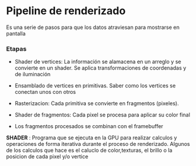 # Pipeline de renderizado

Es una serie de pasos para que los datos atraviesan para mostrarse en pantalla

### Etapas

* Shader de vertices: La información se alamacena en un arreglo y se convierte en un shader. Se aplica transformaciones de coordenadas y de iluminación

* Ensamblado de vertices en primitivas. Saber como los vertices se conectan unos con otros

* Rasterizacion: Cada primitiva se convierte en fragmentos (pixeles). 

* Shader de fragmentos: Cada pixel se procesa para aplicar su color final

* Los fragmentos procesados se combinan con el framebuffer

**SHADER** : Programa que se ejecuta en la GPU para realizar calculos y operaciones de forma iterativa durante el proceso de renderizado. Algunos de los calculos que hace es el caluclo de color,texturas, el brillo o la posicion de cada pixel y/o vertice